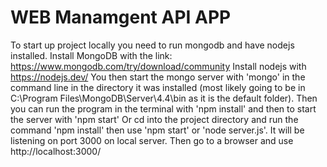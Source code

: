 # WEB Manamgent API APP
To start up project locally you need to run mongodb and have nodejs installed.
Install MongoDB with the link: https://www.mongodb.com/try/download/community
Install nodejs with https://nodejs.dev/
You then start the mongo server with 'mongo' in the command line
in the directory it was installed (most likely going to be in C:\Program Files\MongoDB\Server\4.4\bin as it is the default folder).
Then you can run the program in the terminal with 'npm install' and then to start the server with 'npm start'
Or cd into the project directory and run the command 'npm install' then use 'npm start' or 'node server.js'.
It will be listening on port 3000 on local server.
Then go to a browser and use http://localhost:3000/
